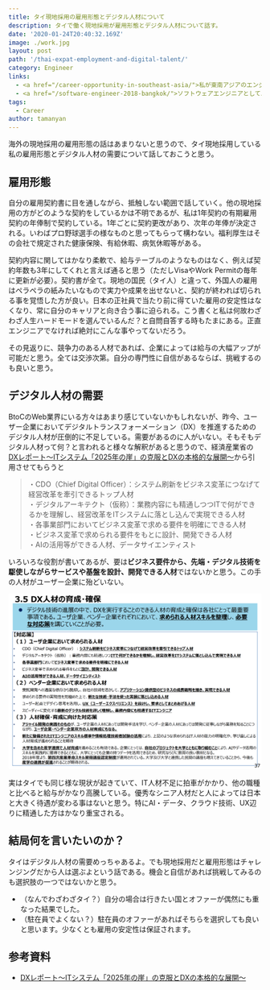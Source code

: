```yaml
---
title: タイ現地採用の雇用形態とデジタル人材について
description: タイで働く現地採用が雇用形態とデジタル人材について話す。
date: '2020-01-24T20:40:32.169Z'
image: ./work.jpg
layout: post
path: '/thai-expat-employment-and-digital-talent/'
category: Engineer
links:
  - <a href="/career-opportunity-in-southeast-asia/">私が東南アジアのエンジニア海外就職をオススメしない理</a>
  - <a href="/software-engineer-2018-bangkok/">ソフトウェアエンジニアとしてバンコクで働いた一年間を振り返る</a>
tags:
  - Career
author: tamanyan
---
```


海外の現地採用の雇用形態の話はあまりないと思うので、タイ現地採用している私の雇用形態とデジタル人材の需要について話しておこうと思う。


## 雇用形態

自分の雇用契約書に目を通しながら、抵触しない範囲で話していく。他の現地採用の方がどのような契約をしているかは不明であるが、私は1年契約の有期雇用契約の年俸制で契約している。1年ごとに契約更改があり、次年の年俸が決定される。いわばプロ野球選手の様なものと思ってもらって構わない。福利厚生はその会社で規定された健康保険、有給休暇、病気休暇等がある。

<!--more-->

契約内容に関してはかなり柔軟で、給与テーブルのようなものはなく、例えば契約年数も3年にしてくれと言えば通ると思う（ただしVisaやWork Permitの毎年に更新が必要）。契約書が全て。現地の国民（タイ人）と違って、外国人の雇用はペラペラの紙みたいなもので実力や成果を出せないと、契約が終われば切られる事を覚悟した方が良い。日本の正社員で当たり前に得ていた雇用の安定性はなくなり、常に自分のキャリアと向き合う事に迫られる。こう書くと私は何故わざわざ人生ハードモードを選んでいるんだ？と自問自答する時もたまにある。正直エンジニアでなければ絶対にこんな事やってないだろう。

その見返りに、競争力のある人材であれば、企業によっては給与の大幅アップが可能だと思う。全ては交渉次第。自分の専門性に自信があるならば、挑戦するのも良いと思う。

## デジタル人材の需要

BtoCのWeb業界にいる方々はあまり感じていないかもしれないが、昨今、ユーザー企業においてデジタルトランスフォーメーション（DX）を推進するためのデジタル人材が圧倒的に不足している。需要があるのに人がいない。そもそもデジタル人材って何？と言われると様々な解釈があると思うので、経済産業省の[DXレポート～ITシステム「2025年の崖」の克服とDXの本格的な展開～](https://www.meti.go.jp/shingikai/mono_info_service/digital_transformation/pdf/20180907_02.pdf)から引用させてもらうと

> ・CDO（Chief Digital Officer）：システム刷新をビジネス変革につなげて経営改革を牽引できるトップ人材</br>
> ・デジタルアーキテクト（仮称）：業務内容にも精通しつつITで何ができるかを理解し、経営改革をITシステムに落とし込んで実現できる人材</br>
> ・各事業部門においてビジネス変革で求める要件を明確にできる人材</br>
> ・ビジネス変革で求められる要件をもとに設計、開発できる人材</br>
> ・AIの活用等ができる人材、データサイエンティスト</br>

いろいろな役割が書いてあるが、要は**ビジネス要件から、先端・デジタル技術を駆使しながらサービスや基盤を設計、開発できる人材**ではないかと思う。この手の人材がユーザー企業に殆どいない。

![DXレポート～ITシステム「2025年の崖」の克服とDXの本格的な展開～](./dx.png)

実はタイでも同じ様な現状が起きていて、IT人材不足に拍車がかかり、他の職種と比べると給与がかなり高騰している。優秀なシニア人材だと人によっては日本と大きく待遇が変わる事はないと思う。特にAI・データ、クラウド技術、UX辺りに精通した方はかなり重宝される。


## 結局何を言いたいのか？

タイはデジタル人材の需要めっちゃあるよ。でも現地採用だと雇用形態はチャレンジングだから人は選ぶよという話である。機会と自信があれば挑戦してみるのも選択肢の一つではないかと思う。

- （なんでわざわざタイ？）自分の場合は行きたい国とオファーが偶然にも重なった結果でした。
- （駐在員でよくない？）駐在員のオファーがあればそちらを選択しても良いと思います。少なくとも雇用の安定性は保証されます。

## 参考資料

- [DXレポート～ITシステム「2025年の崖」の克服とDXの本格的な展開～](https://www.meti.go.jp/shingikai/mono_info_service/digital_transformation/pdf/20180907_02.pdf)

